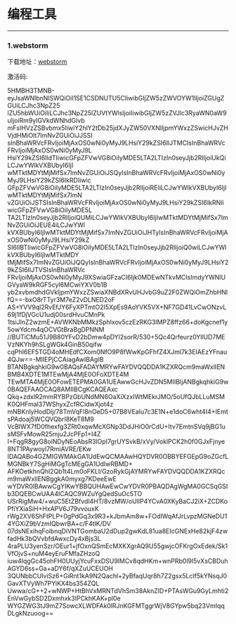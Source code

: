 # 编程工具
---
### 1.webstorm
下载地址：[webstorm](https://www.jetbrains.com/webstorm/)

激活码:

5HMBH3TMNB-eyJsaWNlbnNlSWQiOiI1SE1CSDNUTU5CIiwibGljZW5zZWVOYW1lIjoiZGUgZGUiLCJhc3NpZ25
lZU5hbWUiOiIiLCJhc3NpZ25lZUVtYWlsIjoiIiwibGljZW5zZVJlc3RyaWN0aW9uIjoiRm9yIGVkdWNhdGlvb
mFsIHVzZSBvbmx5IiwiY2hlY2tDb25jdXJyZW50VXNlIjpmYWxzZSwicHJvZHVjdHMiOlt7ImNvZGUiOiJJSSI
sInBhaWRVcFRvIjoiMjAxOS0wNi0yMyJ9LHsiY29kZSI6IlJTMCIsInBhaWRVcFRvIjoiMjAxOS0wNi0yMyJ9L
HsiY29kZSI6IldTIiwicGFpZFVwVG8iOiIyMDE5LTA2LTIzIn0seyJjb2RlIjoiUkQiLCJwYWlkVXBUbyI6IjI
wMTktMDYtMjMifSx7ImNvZGUiOiJSQyIsInBhaWRVcFRvIjoiMjAxOS0wNi0yMyJ9LHsiY29kZSI6IkRDIiwic
GFpZFVwVG8iOiIyMDE5LTA2LTIzIn0seyJjb2RlIjoiREIiLCJwYWlkVXBUbyI6IjIwMTktMDYtMjMifSx7ImN
vZGUiOiJSTSIsInBhaWRVcFRvIjoiMjAxOS0wNi0yMyJ9LHsiY29kZSI6IkRNIiwicGFpZFVwVG8iOiIyMDE5L
TA2LTIzIn0seyJjb2RlIjoiQUMiLCJwYWlkVXBUbyI6IjIwMTktMDYtMjMifSx7ImNvZGUiOiJEUE4iLCJwYWl
kVXBUbyI6IjIwMTktMDYtMjMifSx7ImNvZGUiOiJHTyIsInBhaWRVcFRvIjoiMjAxOS0wNi0yMyJ9LHsiY29kZ
SI6IlBTIiwicGFpZFVwVG8iOiIyMDE5LTA2LTIzIn0seyJjb2RlIjoiQ0wiLCJwYWlkVXBUbyI6IjIwMTktMDY
tMjMifSx7ImNvZGUiOiJQQyIsInBhaWRVcFRvIjoiMjAxOS0wNi0yMyJ9LHsiY29kZSI6IlJTVSIsInBhaWRVc
FRvIjoiMjAxOS0wNi0yMyJ9XSwiaGFzaCI6Ijk0MDEwNTkvMCIsImdyYWNlUGVyaW9kRGF5cyI6MCwiYXV0b1B
yb2xvbmdhdGVkIjpmYWxzZSwiaXNBdXRvUHJvbG9uZ2F0ZWQiOmZhbHNlfQ==-bxO8rTTyr3M7eZ2vDLNED2oF
AS+YVV9ql2RvEfJY6FyXPTmtO2I5XpEs9AoYVK5VX+NF7GD41LvCwONzvL69j1fDjVGcU1udj00srdHvuCMnPk
1tsiJlnZ2wzmE+AVWKNbMMkzSphlxov5czEzRKG3lMPZ8ffz66+doKgcnef1y5owYdcm4qOCVGtBraBgDPNNM
//BUTiCMu51J9B80YFvD2bDmw4pDYl2sorR/530+5Qc4Qrfeurz0YllUD7MEVzNKYh9hSLgWGk4GinB50qifw
cqPhI6EF5TGD4oMHEdfCXom0NfO9P8fWwKpGFhfZ4XJml7k3EIAEzYFnau4QJw==-MIIEPjCCAiagAwIBAgIB
BTANBgkqhkiG9w0BAQsFADAYMRYwFAYDVQQDDA1KZXRQcm9maWxlIENBMB4XDTE1MTEwMjA4MjE0OFoXDTE4M
TEwMTA4MjE0OFowETEPMA0GA1UEAwwGcHJvZDN5MIIBIjANBgkqhkiG9w0BAQEFAAOCAQ8AMIIBCgKCAQEAxc
Qkq+zdxlR2mmRYBPzGbUNdMN6OaXiXzxIWtMEkrJMO/5oUfQJbLLuMSMK0QHFmaI37WShyxZcfRCidwXjot4z
mNBKnlyHodDij/78TmVqFl8nOeD5+07B8VEaIu7c3E1N+e1doC6wht4I4+IEmtsPAdoaj5WCQVQbrI8KeT8M9
VcBIWX7fD0fhexfg3ZRt0xqwMcXGNp3DdJHiO0rCdU+Itv7EmtnSVq9jBG1usMSFvMowR25mju2JcPFp1+I4Z
I+FqgR8gyG8oiNDyNEoAbsR3lOpI7grUYSvkB/xVy/VoklPCK2h0f0GJxFjnye8NT1PAywoyl7RmiAVRE/EKw
IDAQABo4GZMIGWMAkGA1UdEwQCMAAwHQYDVR0OBBYEFGEpG9oZGcfLMGNBkY7SgHiMGgTcMEgGA1UdIwRBMD+
AFKOetkhnQhI2Qb1t4Lm0oFKLl/GzoRykGjAYMRYwFAYDVQQDDA1KZXRQcm9maWxlIENBggkA0myxg7KDeeEwE
wYDVR0lBAwwCgYIKwYBBQUHAwEwCwYDVR0PBAQDAgWgMA0GCSqGSIb3DQEBCwUAA4ICAQC9WZuYgQedSuOc5TO
USrRigMw4/+wuC5EtZBfvdl4HT/8vzMW/oUlIP4YCvA0XKyBaCJ2iX+ZCDKoPfiYXiaSiH+HxAPV6J79vvouxK
rWg2XV6ShFtPLP+0gPdGq3x9R3+kJbmAm8w+FOdlWqAfJrLvpzMGNeDU14YGXiZ9bVzmIQbwrBA+c/F4tlK/DV
07dsNExihqFoibnqDiVNTGombaU2dDup2gwKdL81ua8EIcGNExHe82kjF4zwfadHk3bQVvbfdAwxcDy4xBjs3L
4raPLU3yenSzr/OEur1+jfOxnQSmEcMXKXgrAQ9U55gwjcOFKrgOxEdek/Sk1VfOjvS+nuM4eyEruFMfaZHzoQ
iuw4IqgGc45ohFH0UUyjYcuFxxDSU9lMCv8qdHKm+wnPRb0l9l5vXsCBDuhAGYD6ss+Ga+aDY6f/qXZuUCEUOH
3QUNbbCUlviSz6+GiRnt1kA9N2Qachl+2yBfaqUqr8h7Z2gsx5LcIf5kYNsqJ0GavXTVyWh7PYiKX4bs354ZQL
Uwwa/cG++2+wNWP+HtBhVxMRNTdVhSm38AknZlD+PTAsWGu9GyLmhti2EnVwGybSD2Dxmhxk3IPCkhKAK+pl0e
WYGZWG3tJ9mZ7SowcXLWDFAk0lRJnKGFMTggrWjV8GYpw5bq23VmIqqDLgkNzuoog==